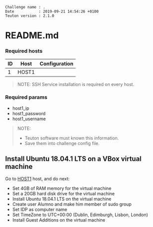 ```
Challenge name : .
Date           : 2019-09-21 14:54:26 +0100
Teuton version : 2.1.0
```
# README.md

### Required hosts

| ID | Host | Configuration |
| -- | ---- | ------------- |
|1|HOST1||

> NOTE: SSH Service installation is required on every host.

### Required params
* host1_ip
* host1_password
* host1_username

> NOTE:
> * Teuton software must known this information.
> * Save them into challenge config file.

## Install Ubuntu 18.04.1 LTS on a VBox virtual machine


Go to [HOST1](#required-hosts) host, and do next:

* Set 4GB of RAM memory for the virtual machine
* Set a 20GB hard disk drive for the virtual machine
* Install Ubuntu 18.04.1 LTS on the virtual machine
* Create user Alumno and make him member of sudo group
* Set IDP as computer name
* Set TimeZone to UTC+00:00 (Dublin, Edimburgh, Lisbon, London)
* Install Guest Additions on the virtual machine
